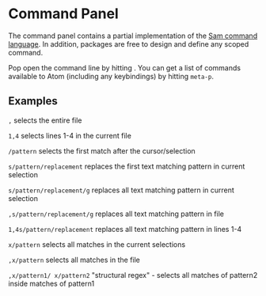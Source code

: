 # Command Panel

The command panel contains a  partial implementation of the [Sam command language](http://man.cat-v.org/plan_9/1/sam).
In addition, packages are free to design and define any scoped command.

Pop open the command line by hitting .
You can get a list of commands available to Atom (including any keybindings) by hitting `meta-p`.

## Examples

`,` selects the entire file

`1,4` selects lines 1-4 in the current file

`/pattern` selects the first match after the cursor/selection

`s/pattern/replacement` replaces the first text matching pattern in current selection

`s/pattern/replacement/g` replaces all text matching pattern in current selection

`,s/pattern/replacement/g` replaces all text matching pattern in file

`1,4s/pattern/replacement` replaces all text matching pattern in lines 1-4

`x/pattern` selects all matches in the current selections

`,x/pattern` selects all matches in the file

`,x/pattern1/ x/pattern2` "structural regex" - selects all matches of pattern2 inside matches of pattern1
